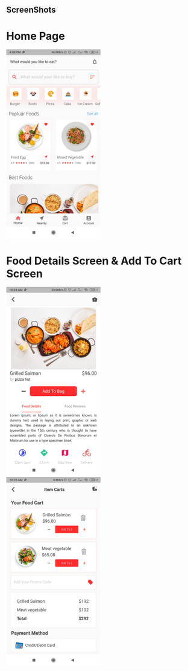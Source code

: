 



## ScreenShots
# Home Page
<img src="screens/home_screen.jpg" height="500em" />

# Food Details Screen & Add To Cart Screen
<img src="screens/detail_screen.jpg" height="500em" /> &nbsp;&nbsp;&nbsp;&nbsp; <img src="screens/add_to_cart_screen.jpg" height="500em" />






